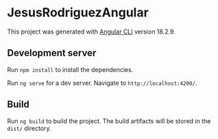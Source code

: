 # JesusRodriguezAngular

This project was generated with [Angular CLI](https://github.com/angular/angular-cli) version 18.2.9.

## Development server
Run `npm install` to install the dependencies.

Run `ng serve` for a dev server. Navigate to `http://localhost:4200/`.

## Build

Run `ng build` to build the project. The build artifacts will be stored in the `dist/` directory.
